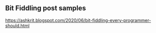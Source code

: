 ## Bit Fiddling post samples 
https://ashkrit.blogspot.com/2020/06/bit-fiddling-every-programmer-should.html
